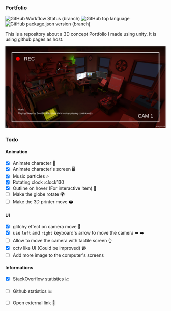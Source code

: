 ### Portfolio

![GitHub Workflow Status (branch)](https://img.shields.io/github/workflow/status/axel7083/Portfolio/Node.js%20CI/master)
![GitHub top language](https://img.shields.io/github/languages/top/axel7083/Portfolio)
![GitHub package.json version (branch)](https://img.shields.io/github/package-json/v/axel7083/Portfolio/master?label=version)

This is a repository about a 3D concept Portfolio I made using unity. It is using github pages as host.

![Demo](https://github.com/axel7083/Portfolio/blob/master/screenshots/demo.PNG)

### Todo

#### Animation

- [x] Animate character :adult:
- [x] Animate character's screen :desktop_computer:
- [x] Music particles :notes:
- [x] Rotating clock :clock130
- [x] Outline on hover (For interactive item) :black_square_button:
- [ ] Make the globe rotate :earth_africa:
- [ ] Make the 3D printer move :printer:

#### UI 

- [x] glitchy effect on camera move :movie_camera:
- [x] use `left` and `right` keyboard's arrow to move the camera :arrow_left: :arrow_right:
- [ ] Allow to move the camera with tactile screen :point_up_2:
- [x] cctv like UI (Could be improved) :video_camera:	
- [ ] Add more image to the computer's screens

#### Informations

- [x] StackOverflow statistics :chart_with_upwards_trend:
- [ ] Github statistics :bar_chart:
- [ ] Open external link :link:

